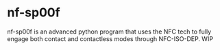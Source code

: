 # nf-sp00f
nf-sp00f is an advanced python program that uses the NFC tech to fully engage both contact and contactless modes through NFC-ISO-DEP.  WIP
